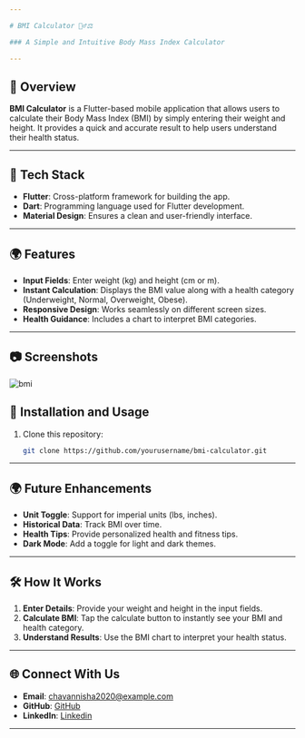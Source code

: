 ```yaml
---

# BMI Calculator 🏋️‍♂️⚖️

### A Simple and Intuitive Body Mass Index Calculator

---
```


## 🌱 Overview

**BMI Calculator** is a Flutter-based mobile application that allows users to calculate their Body Mass Index (BMI) by simply entering their weight and height. It provides a quick and accurate result to help users understand their health status.

---

## 🔧 Tech Stack

- **Flutter**: Cross-platform framework for building the app.
- **Dart**: Programming language used for Flutter development.
- **Material Design**: Ensures a clean and user-friendly interface.

---

## 🌍 Features

- **Input Fields**: Enter weight (kg) and height (cm or m).
- **Instant Calculation**: Displays the BMI value along with a health category (Underweight, Normal, Overweight, Obese).
- **Responsive Design**: Works seamlessly on different screen sizes.
- **Health Guidance**: Includes a chart to interpret BMI categories.

---

## 📷 Screenshots  

![bmi](https://github.com/user-attachments/assets/067bd805-9566-431c-a949-7b4f41bfb97a)

## 🚀 Installation and Usage

1. Clone this repository:
   ```bash
   git clone https://github.com/yourusername/bmi-calculator.git
   ```

---

## 🌍 Future Enhancements

- **Unit Toggle**: Support for imperial units (lbs, inches).
- **Historical Data**: Track BMI over time.
- **Health Tips**: Provide personalized health and fitness tips.
- **Dark Mode**: Add a toggle for light and dark themes.

---

## 🛠️ How It Works

1. **Enter Details**: Provide your weight and height in the input fields.
2. **Calculate BMI**: Tap the calculate button to instantly see your BMI and health category.
3. **Understand Results**: Use the BMI chart to interpret your health status.

---

## 🌐 Connect With Us

- **Email**: [chavannisha2020@example.com](mailto:chavannisha2020@gmail.com)  
- **GitHub**: [GitHub](https://github.com/Nisha-Chavan-2024)  
- **LinkedIn**: [Linkedin](https://www.linkedin.com/in/nisha-chavan-31a72329a/)  
---

